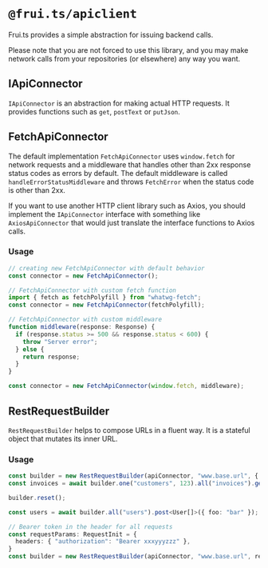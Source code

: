 # `@frui.ts/apiclient`

Frui.ts provides a simple abstraction for issuing backend calls.

Please note that you are not forced to use this library, and you may make network calls from your repositories (or elsewhere) any way you want.

## IApiConnector

`IApiConnector` is an abstraction for making actual HTTP requests. It provides functions such as `get`, `postText` or `putJson`.

## FetchApiConnector

The default implementation `FetchApiConnector` uses `window.fetch` for network requests and a middleware that handles other than 2xx response status codes as errors by default.
The default middleware is called `handleErrorStatusMiddleware` and throws `FetchError` when the status code is other than 2xx.

If you want to use another HTTP client library such as Axios, you should implement the `IApiConnector` interface with something like `AxiosApiConnector` that would just translate the interface functions to Axios calls.

### Usage

```ts
// creating new FetchApiConnector with default behavior
const connector = new FetchApiConnector();
```

```ts
// FetchApiConnector with custom fetch function
import { fetch as fetchPolyfill } from "whatwg-fetch";
const connector = new FetchApiConnector(fetchPolyfill);
```

```ts
// FetchApiConnector with custom middleware
function middleware(response: Response) {
  if (response.status >= 500 && response.status < 600) {
    throw "Server error";
  } else {
    return response;
  }
}

const connector = new FetchApiConnector(window.fetch, middleware);
```

## RestRequestBuilder

`RestRequestBuilder` helps to compose URLs in a fluent way. It is a stateful object that mutates its inner URL.

### Usage

```ts
const builder = new RestRequestBuilder(apiConnector, "www.base.url", { });
const invoices = await builder.one("customers", 123).all("invoices").get<Invoice[]>(); // GET to www.base.url/customers/123/invoices

builder.reset();

const users = await builder.all("users").post<User[]>({ foo: "bar" }); // POST to www.base.url/users with content { foo: "bar" }
```

```ts
// Bearer token in the header for all requests
const requestParams: RequestInit = {
  headers: { "authorization": "Bearer xxxyyyzzz" },
}
const builder = new RestRequestBuilder(apiConnector, "www.base.url", requestParams);
```

